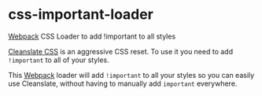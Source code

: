 # css-important-loader
[Webpack](https://webpack.github.io/docs/) CSS Loader to add !important to all styles

[Cleanslate CSS](http://cleanslatecss.com/usage/) is an aggressive CSS reset. To use it you need to add `!important` to all of your styles.

This [Webpack](https://webpack.github.io/docs/) loader will add `!important` to all your styles so you can easily use Cleanslate, without having to manually add `important` everywhere.


